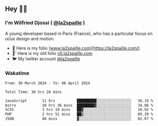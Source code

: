 ## Hey 👋🏾
### I'm Wilfried Djossi ( <a href="https://twitter.com/la2spaille/" target="_blank">@la2spaille</a> )
A young developer based in Paris (France), who has a particular focus on ui/ux design and motion.

- 🎨 Here is my folio [www.la2spaille.com](https://la2spaille.com/)
- 🎨' Here is my old folio [v0.la2spaille.com](https://v0.la2spaille.com/)
- 🐦 My twitter account [@la2spaille](https://twitter.com/la2spaille/)

### Wakatime
<!--START_SECTION:waka-->

```txt
From: 30 March 2024 - To: 06 April 2024

Total Time: 30 hrs 26 mins

JavaScript       11 hrs          █████████░░░░░░░░░░░░░░░░   36.19 %
Astro            10 hrs 36 mins  ████████▓░░░░░░░░░░░░░░░░   34.88 %
SCSS             3 hrs 19 mins   ██▓░░░░░░░░░░░░░░░░░░░░░░   10.92 %
PHP              2 hrs 51 mins   ██▒░░░░░░░░░░░░░░░░░░░░░░   09.39 %
JSON             48 mins         ▓░░░░░░░░░░░░░░░░░░░░░░░░   02.67 %
```

<!--END_SECTION:waka-->
<!--
**la2spaille/la2spaille** is a ✨ _special_ ✨ repository because its `README.md` (this file) appears on your GitHub profile.

Here are some ideas to get you started:

- 🔭 I’m currently working on ...
- 🌱 I’m currently learning ...
- 👯 I’m looking to collaborate on ...
- 🤔 I’m looking for help with ...
- 💬 Ask me about ...
- 📫 How to reach me: ...
- 😄 Pronouns: ...
- ⚡ Fun fact: ...
-->
